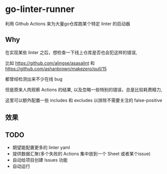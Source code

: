 # go-linter-runner

利用 Github Actions 来为大量go仓库跑某个特定 linter 的启动器

## Why

在实现某些 linter 之后，想检查一下线上仓库是否也会犯这样的错误,

比如 https://github.com/alingse/asasalint 和 https://github.com/ashanbrown/makezero/pull/15

都曾经检测出来不少在线 bug

但是原来人肉观察 Actions 的结果, 以及忽略一些特别的错误，总是比较耗费精力,

这里可以额外配置一些 includes 和 excludes 以排除不需要关注的 false-positive

## 效果


## TODO

- 期望能配置更多的 linter yaml
- 提供数据汇聚(多个失败的 Actions 集中放到一个 Sheet 或者某个issue)
- 自动给项目创建 Issues 功能
- 自动运行
